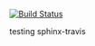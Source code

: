 [![Build Status](https://travis-ci.com/novski/shinx-test3.svg?branch=master)](https://travis-ci.com/novski/shinx-test3)

testing sphinx-travis
